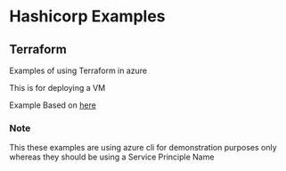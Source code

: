 # Hashicorp Examples


## Terraform
Examples of using Terraform in azure 

This is for deploying a VM

Example Based on [here](https://github.com/alfonsof/terraform-azure-examples)

### Note 
This these examples are using azure cli for demonstration purposes only whereas they should be using a Service Principle Name